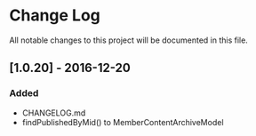 # Change Log
All notable changes to this project will be documented in this file.

## [1.0.20] - 2016-12-20

### Added
- CHANGELOG.md
- findPublishedByMid() to MemberContentArchiveModel